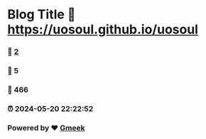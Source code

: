 # Blog Title :link: https://uosoul.github.io/uosoul 
### :page_facing_up: [2](https://uosoul.github.io/uosoul/tag.html) 
### :speech_balloon: 5 
### :hibiscus: 466 
### :alarm_clock: 2024-05-20 22:22:52 
### Powered by :heart: [Gmeek](https://github.com/Meekdai/Gmeek)

